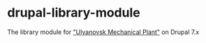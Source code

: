 drupal-library-module
=====================

The library module for ["Ulyanovsk Mechanical Plant"](https://en.wikipedia.org/wiki/Ulyanovsk_Mechanical_Plant) on Drupal 7.x
